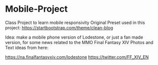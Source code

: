 # Mobile-Project
Class Project to learn mobile responsivity
Original Preset used in this project: https://startbootstrap.com/theme/clean-blog

Idea: make a mobile phone version of Lodestone, or just a fan made version, for some news related to the MMO Final Fantasy XIV
Photos and Text ideas from here:

https://na.finalfantasyxiv.com/lodestone
https://twitter.com/FF_XIV_EN
